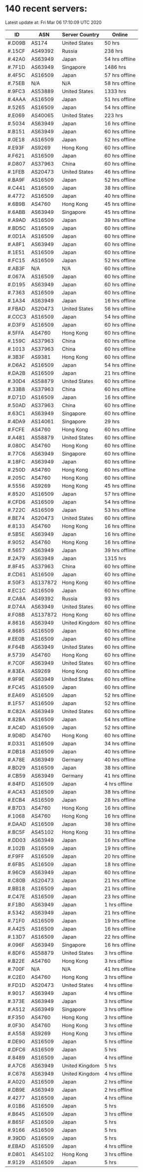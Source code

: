# 140 recent servers:

Latest update at: Fri Mar 06 17:10:09 UTC 2020

| ID | ASN | Server Country | Online |
| -- | --- | -------------- | ------ |
| #.D09B | AS174 | United States | 50 hrs |
| #.15CF | AS49392 | Russia | 238 hrs |
| #.42A0 | AS63949 | Japan | 54 hrs offline |
| #.7F1D | AS63949 | Singapore | 1486 hrs |
| #.4F5C | AS16509 | Japan | 57 hrs offline |
| #.75EB | N/A | N/A | 58 hrs offline |
| #.9FC3 | AS53889 | United States | 1333 hrs |
| #.4AAA | AS16509 | Japan | 51 hrs offline |
| #.5265 | AS16509 | Japan | 54 hrs offline |
| #.E069 | AS40065 | United States | 223 hrs |
| #.5034 | AS63949 | Japan | 16 hrs offline |
| #.B151 | AS63949 | Japan | 60 hrs offline |
| #.0E18 | AS16509 | Japan | 52 hrs offline |
| #.E93F | AS9269 | Hong Kong | 60 hrs offline |
| #.F621 | AS16509 | Japan | 60 hrs offline |
| #.D807 | AS37963 | China | 60 hrs offline |
| #.1FEB | AS20473 | United States | 46 hrs offline |
| #.BA9F | AS16509 | Japan | 52 hrs offline |
| #.C441 | AS16509 | Japan | 38 hrs offline |
| #.4772 | AS16509 | Japan | 40 hrs offline |
| #.6B9B | AS4760 | Hong Kong | 45 hrs offline |
| #.6ABB | AS63949 | Singapore | 45 hrs offline |
| #.A9AD | AS16509 | Japan | 39 hrs offline |
| #.BD5C | AS16509 | Japan | 60 hrs offline |
| #.0D1A | AS16509 | Japan | 60 hrs offline |
| #.A8F1 | AS63949 | Japan | 60 hrs offline |
| #.1E51 | AS16509 | Japan | 60 hrs offline |
| #.FC15 | AS16509 | Japan | 52 hrs offline |
| #.AB3F | N/A | N/A | 60 hrs offline |
| #.067A | AS16509 | Japan | 60 hrs offline |
| #.D195 | AS63949 | Japan | 60 hrs offline |
| #.7363 | AS16509 | Japan | 60 hrs offline |
| #.1A34 | AS63949 | Japan | 16 hrs offline |
| #.FBAD | AS20473 | United States | 56 hrs offline |
| #.CCC3 | AS16509 | Japan | 54 hrs offline |
| #.D3F9 | AS16509 | Japan | 60 hrs offline |
| #.5FFA | AS4760 | Hong Kong | 60 hrs offline |
| #.159C | AS37963 | China | 60 hrs offline |
| #.1013 | AS37963 | China | 60 hrs offline |
| #.3B3F | AS9381 | Hong Kong | 60 hrs offline |
| #.D6A2 | AS16509 | Japan | 54 hrs offline |
| #.DA2B | AS16509 | Japan | 21 hrs offline |
| #.30D4 | AS58879 | United States | 60 hrs offline |
| #.33B8 | AS37963 | China | 60 hrs offline |
| #.D71D | AS16509 | Japan | 16 hrs offline |
| #.50AD | AS37963 | China | 60 hrs offline |
| #.63C1 | AS63949 | Singapore | 60 hrs offline |
| #.4DA9 | AS14061 | Singapore | 29 hrs |
| #.FCFE | AS4760 | Hong Kong | 60 hrs offline |
| #.A481 | AS58879 | United States | 60 hrs offline |
| #.080C | AS4760 | Hong Kong | 60 hrs offline |
| #.77C6 | AS63949 | Singapore | 60 hrs offline |
| #.18FC | AS63949 | Japan | 60 hrs offline |
| #.250D | AS4760 | Hong Kong | 60 hrs offline |
| #.205C | AS4760 | Hong Kong | 60 hrs offline |
| #.5556 | AS9269 | Hong Kong | 45 hrs offline |
| #.8520 | AS16509 | Japan | 57 hrs offline |
| #.CFD6 | AS16509 | Japan | 54 hrs offline |
| #.722C | AS16509 | Japan | 53 hrs offline |
| #.BE74 | AS20473 | United States | 60 hrs offline |
| #.8133 | AS4760 | Hong Kong | 16 hrs offline |
| #.5B5E | AS63949 | Japan | 16 hrs offline |
| #.9052 | AS4760 | Hong Kong | 16 hrs offline |
| #.5657 | AS63949 | Japan | 39 hrs offline |
| #.2A79 | AS63949 | Japan | 1315 hrs |
| #.8F45 | AS37963 | China | 60 hrs offline |
| #.CD61 | AS16509 | Japan | 60 hrs offline |
| #.50F3 | AS137872 | Hong Kong | 60 hrs offline |
| #.EC1C | AS16509 | Japan | 60 hrs offline |
| #.CA8A | AS49392 | Russia | 93 hrs |
| #.D74A | AS63949 | United States | 60 hrs offline |
| #.F08B | AS137872 | Hong Kong | 60 hrs offline |
| #.8616 | AS63949 | United Kingdom | 60 hrs offline |
| #.8685 | AS16509 | Japan | 60 hrs offline |
| #.EE0B | AS16509 | Japan | 60 hrs offline |
| #.F64B | AS63949 | United States | 60 hrs offline |
| #.5739 | AS4760 | Hong Kong | 60 hrs offline |
| #.7C0F | AS63949 | United States | 60 hrs offline |
| #.83EA | AS9269 | Hong Kong | 60 hrs offline |
| #.9F9E | AS63949 | United States | 60 hrs offline |
| #.FC45 | AS16509 | Japan | 60 hrs offline |
| #.EA69 | AS16509 | Japan | 52 hrs offline |
| #.1F57 | AS16509 | Japan | 52 hrs offline |
| #.C82A | AS63949 | United States | 60 hrs offline |
| #.82BA | AS16509 | Japan | 54 hrs offline |
| #.AC4D | AS16509 | Japan | 52 hrs offline |
| #.9D8D | AS4760 | Hong Kong | 60 hrs offline |
| #.D331 | AS16509 | Japan | 34 hrs offline |
| #.DB18 | AS16509 | Japan | 40 hrs offline |
| #.A78E | AS63949 | Germany | 40 hrs offline |
| #.BD29 | AS16509 | Japan | 38 hrs offline |
| #.CB59 | AS63949 | Germany | 41 hrs offline |
| #.84FD | AS16509 | Japan | 4 hrs offline |
| #.AC43 | AS16509 | Japan | 38 hrs offline |
| #.ECB4 | AS16509 | Japan | 28 hrs offline |
| #.B7D3 | AS4760 | Hong Kong | 16 hrs offline |
| #.1068 | AS4760 | Hong Kong | 16 hrs offline |
| #.DAAD | AS16509 | Japan | 38 hrs offline |
| #.BC5F | AS45102 | Hong Kong | 31 hrs offline |
| #.DD03 | AS63949 | Japan | 16 hrs offline |
| #.102B | AS16509 | Japan | 19 hrs offline |
| #.F9FF | AS16509 | Japan | 20 hrs offline |
| #.6FB5 | AS16509 | Japan | 18 hrs offline |
| #.96C9 | AS63949 | Japan | 60 hrs offline |
| #.C80B | AS20473 | Japan | 21 hrs offline |
| #.BB18 | AS16509 | Japan | 21 hrs offline |
| #.C47E | AS16509 | Japan | 23 hrs offline |
| #.F1B0 | AS63949 | Japan | 1 hrs offline |
| #.5342 | AS63949 | Japan | 21 hrs offline |
| #.71F0 | AS16509 | Japan | 19 hrs offline |
| #.A425 | AS16509 | Japan | 16 hrs offline |
| #.13D7 | AS16509 | Japan | 22 hrs offline |
| #.096F | AS63949 | Singapore | 16 hrs offline |
| #.8DF6 | AS58879 | United States | 3 hrs offline |
| #.B22E | AS4760 | Hong Kong | 3 hrs offline |
| #.700F | N/A | N/A | 41 hrs offline |
| #.C2E0 | AS4760 | Hong Kong | 3 hrs offline |
| #.FD1D | AS20473 | United States | 4 hrs offline |
| #.9017 | AS63949 | Japan | 4 hrs offline |
| #.373E | AS63949 | Japan | 3 hrs offline |
| #.A512 | AS63949 | Singapore | 3 hrs offline |
| #.F350 | AS4760 | Hong Kong | 3 hrs offline |
| #.0F30 | AS4760 | Hong Kong | 3 hrs offline |
| #.A558 | AS9269 | Hong Kong | 3 hrs offline |
| #.DE90 | AS16509 | Japan | 5 hrs offline |
| #.DFC6 | AS16509 | Japan | 5 hrs |
| #.8489 | AS16509 | Japan | 4 hrs offline |
| #.A7C6 | AS63949 | United Kingdom | 5 hrs |
| #.C678 | AS63949 | United Kingdom | 4 hrs offline |
| #.A020 | AS16509 | Japan | 2 hrs offline |
| #.DB9E | AS63949 | Japan | 2 hrs offline |
| #.4277 | AS16509 | Japan | 4 hrs offline |
| #.01B6 | AS16509 | Japan | 5 hrs |
| #.B645 | AS16509 | Japan | 3 hrs offline |
| #.B65F | AS16509 | Japan | 5 hrs |
| #.9166 | AS16509 | Japan | 5 hrs |
| #.39DD | AS16509 | Japan | 5 hrs |
| #.EBAD | AS16509 | Japan | 4 hrs offline |
| #.D801 | AS45102 | Hong Kong | 3 hrs offline |
| #.9129 | AS16509 | Japan | 5 hrs |

